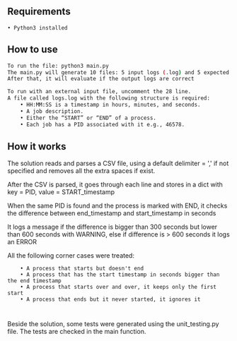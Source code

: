 ## Requirements
    • Python3 installed
## How to use
```bash
To run the file: python3 main.py
The main.py will generate 10 files: 5 input logs (.log) and 5 expected output files (.txt). 
After that, it will evaluate if the output logs are correct
```

```bash
To run with an external input file, uncomment the 28 line. 
A file called logs.log with the following structure is required:
    • HH:MM:SS is a timestamp in hours, minutes, and seconds. 
    • A job description.
    • Either the “START” or “END” of a process. 
    • Each job has a PID associated with it e.g., 46578. 
```
## How it works
The solution reads and parses a CSV file, using a default delimiter = ',' if not specified and removes all the extra spaces if exist.

After the CSV is parsed, it goes through each line and stores in a dict with key = PID, value = START_timestamp

When the same PID is found and the process is marked with END, it checks the difference between end_timestamp and start_timestamp in seconds

It logs a message if the difference is bigger than 300 seconds but lower than 600 seconds with WARNING, else if difference is > 600 seconds it logs an ERROR

All the following corner cases were treated:
```
    • A process that starts but doesn't end
    • A process that has the start timestamp in seconds bigger than the end timestamp
    • A process that starts over and over, it keeps only the first start
    • A process that ends but it never started, it ignores it
```
#
Beside the solution, some tests were generated using the unit_testing.py file. The tests are checked in the main function.
